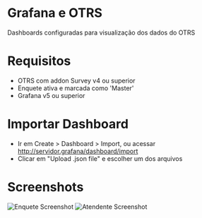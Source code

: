 # Grafana e OTRS

Dashboards configuradas para visualização dos dados do OTRS 

# Requisitos
* OTRS com addon Survey v4 ou superior
* Enquete ativa e marcada como 'Master'
* Grafana v5 ou superior

# Importar Dashboard
* Ir em Create > Dashboard > Import, ou acessar http://servidor.grafana/dashboard/import
* Clicar em "Upload .json file" e escolher um dos arquivos

# Screenshots
![Enquete Screenshot](https://raw.githubusercontent.com/marcelofmatos/otrs5-grafana/master/screenshots/otrs5-enquete.png)
![Atendente Screenshot](https://raw.githubusercontent.com/marcelofmatos/otrs5-grafana/master/screenshots/otrs5-atendente.png)


